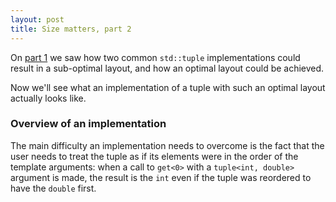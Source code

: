 ```yaml
---
layout: post
title: Size matters, part 2
---
```


On [part 1][previous] we saw how two common `std::tuple` implementations could
result in a sub-optimal layout, and how an optimal layout could be achieved.

Now we'll see what an implementation of a tuple with such an optimal layout
actually looks like.

### Overview of an implementation

The main difficulty an implementation needs to overcome is the fact that the
user needs to treat the tuple as if its elements were in the order of the
template arguments: when a call to `get<0>` with a `tuple<int, double>` argument
is made, the result is the `int` even if the tuple was reordered to have the
`double` first.

 [previous]: /2012/07/06/optimal-tuple-i.html "Previously..."
<!-- [next]: /2012/07/13/optimal-tuple-ii.html "To be continued..." -->

